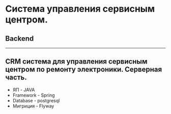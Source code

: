 # Система управления сервисным центром.
## Backend
---
CRM система для управления сервисным центром по ремонту электроники.
Серверная часть.
---
- ЯП - JAVA
- Framework - Spring
- Database - postgresql
- Мигриция - Flyway
